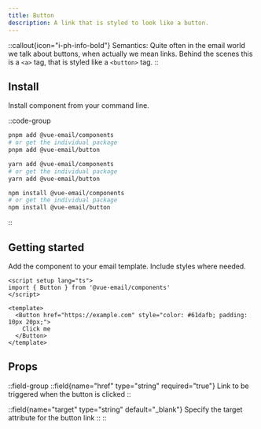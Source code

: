 ```yaml
---
title: Button
description: A link that is styled to look like a button.
---
```


::callout{icon="i-ph-info-bold"}
Semantics: Quite often in the email world we talk about buttons, when actually we mean links. Behind the scenes this is a `<a>` tag, that is styled like a `<button>` tag.
::

## Install

Install component from your command line.

::code-group

```sh [pnpm]
pnpm add @vue-email/components
# or get the individual package
pnpm add @vue-email/button
```

```bash [yarn]
yarn add @vue-email/components
# or get the individual package
yarn add @vue-email/button
```

```bash [npm]
npm install @vue-email/components
# or get the individual package
npm install @vue-email/button
```
::

## Getting started

Add the component to your email template. Include styles where needed.


```vue
<script setup lang="ts">
import { Button } from '@vue-email/components'
</script>

<template>
  <Button href="https://example.com" style="color: #61dafb; padding: 10px 20px;">
    Click me
  </Button>
</template>
```

## Props

::field-group
  ::field{name="href" type="string" required="true"}
  Link to be triggered when the button is clicked
  ::

  ::field{name="target" type="string" default="_blank"}
  Specify the target attribute for the button link
  ::
::
